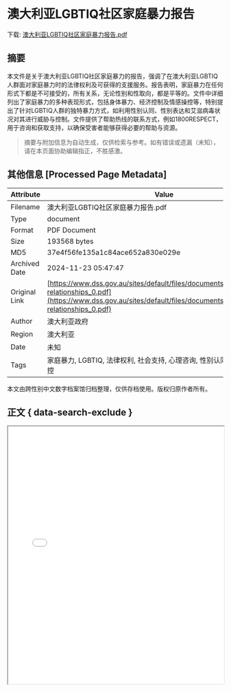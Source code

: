 # 澳大利亚LGBTIQ社区家庭暴力报告

<!-- tcd_download_link -->
下载: <a href="../澳大利亚LGBTIQ社区家庭暴力报告.pdf" download>澳大利亚LGBTIQ社区家庭暴力报告.pdf</a>
<!-- tcd_download_link_end -->

## 摘要

<!-- tcd_abstract -->
本文件是关于澳大利亚LGBTIQ社区家庭暴力的报告，强调了在澳大利亚LGBTIQ人群面对家庭暴力时的法律权利及可获得的支援服务。报告表明，家庭暴力在任何形式下都是不可接受的，所有关系，无论性别和性取向，都是平等的。文件中详细列出了家庭暴力的多种表现形式，包括身体暴力、经济控制及情感操控等，特别提出了针对LGBTIQ人群的独特暴力方式，如利用性别认同、性别表达和艾滋病毒状况对其进行威胁与控制。文件提供了帮助热线的联系方式，例如1800RESPECT，用于咨询和获取支持，以确保受害者能够获得必要的帮助与资源。

<!-- tcd_abstract_end -->

> 摘要与附加信息为自动生成，仅供检索与参考。如有错误或遗漏（未知），请在本页面协助编辑指正，不胜感激。

## 其他信息 [Processed Page Metadata]

| Attribute       | Value                                  |
|-----------------|----------------------------------------|
| Filename        | 澳大利亚LGBTIQ社区家庭暴力报告.pdf                             |
| Type            | document                                 |
| Format          | PDF Document                               |
| Size            | 193568 bytes                           |
| MD5             | 37e4f56fe135a1c84ace652a830e029e                                  |
| Archived Date   | 2024-11-23 05:47:47                             |
| Original Link   | [https://www.dss.gov.au/sites/default/files/documents/02_2019/lgbtiq-relationships_0.pdf](https://www.dss.gov.au/sites/default/files/documents/02_2019/lgbtiq-relationships_0.pdf)                         |
| Author          | 澳大利亚政府                               |
| Region          | 澳大利亚                               |
| Date            | 未知                                 |
| Tags            | 家庭暴力, LGBTIQ, 法律权利, 社会支持, 心理咨询, 性别认同, 跨性别, 情感操控                                 |

本文由跨性别中文数字档案馆归档整理，仅供存档使用。版权归原作者所有。


## 正文 { data-search-exclude }

<!-- tcd_main_text -->
<iframe src="../澳大利亚LGBTIQ社区家庭暴力报告.pdf" width="100%" height="600px">
    <p>无法显示PDF，请下载查看。</p>
</iframe>
<!-- tcd_main_text_end -->

